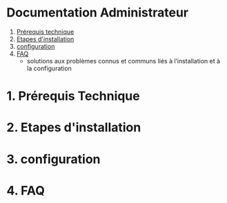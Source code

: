 # Documentation Administrateur

 1. [Prérequis technique](#1-prérequis-technique)
 2. [Etapes d'installation](#2-etapes-dinstallation)
 3. [configuration](#3-configuration)
 4. [FAQ](#4-faq)
     * solutions aux problèmes connus et communs liés à l’installation et à la configuration

# 1. Prérequis Technique
# 2. Etapes d'installation
# 3. configuration
# 4. FAQ
